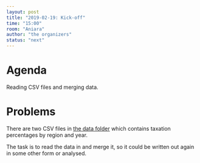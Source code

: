 ```yaml
---
layout: post
title: "2019-02-19: Kick-off"
time: "15:00"
room: "Aniara"
author: "the organizers"
status: "next"
---
```



# Agenda

Reading CSV files and merging data.


# Problems

There are two CSV files in [the data folder](https://github.com/vonshednob/python-open-mike/tree/vonshednob/fileio/data) which contains taxation
percentages by region and year.

The task is to read the data in and merge it, so it could be written out
again in some other form or analysed.


